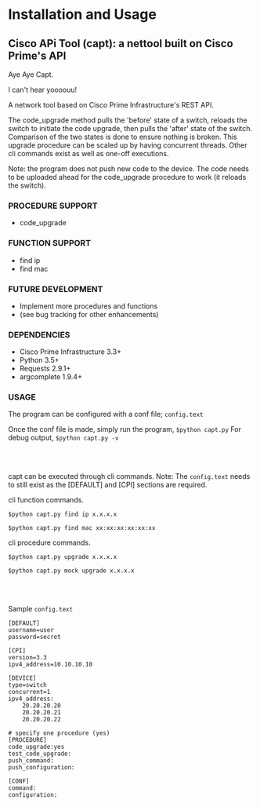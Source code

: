 
# Installation and Usage 

## Cisco APi Tool (capt): a nettool built on Cisco Prime's API

Aye Aye Capt.

I can't hear yoooouu!

A network tool based on Cisco Prime Infrastructure's REST API.

The code_upgrade method pulls the 'before' state of a switch, reloads the switch to initiate the code upgrade, then pulls the 'after' state of the switch. Comparison of the two states is done to ensure nothing is broken. This upgrade procedure can be scaled up by having concurrent threads. Other cli commands exist as well as one-off executions.

Note: the program does not push new code to the device. The code needs to be uploaded ahead for the code_upgrade procedure to work (it reloads the switch).

### PROCEDURE SUPPORT

* code_upgrade

### FUNCTION SUPPORT

* find ip
* find mac

### FUTURE DEVELOPMENT

* Implement more procedures and functions
* (see bug tracking for other enhancements)

### DEPENDENCIES

* Cisco Prime Infrastructure 3.3+
* Python 3.5+
* Requests 2.9.1+
* argcomplete 1.9.4+

### USAGE

The program can be configured with a conf file; `config.text`

Once the conf file is made, simply run the program, `$python capt.py`
For debug output, `$python capt.py -v`

<br><br>

capt can be executed through cli commands. Note: The `config.text` needs to still exist as the [DEFAULT] and [CPI] sections are required.

cli function commands.

`$python capt.py find ip x.x.x.x`

`$python capt.py find mac xx:xx:xx:xx:xx:xx`

cli procedure commands.

`$python capt.py upgrade x.x.x.x`

`$python capt.py mock upgrade x.x.x.x`

<br><br>

Sample `config.text`

```
[DEFAULT]
username=user
password=secret

[CPI]
version=3.3
ipv4_address=10.10.10.10

[DEVICE]
type=switch
concurrent=1
ipv4_address:
    20.20.20.20
    20.20.20.21
    20.20.20.22

# specify one procedure (yes)
[PROCEDURE]
code_upgrade:yes
test_code_upgrade:
push_command:
push_configuration:

[CONF]
command:
configuration:

```
